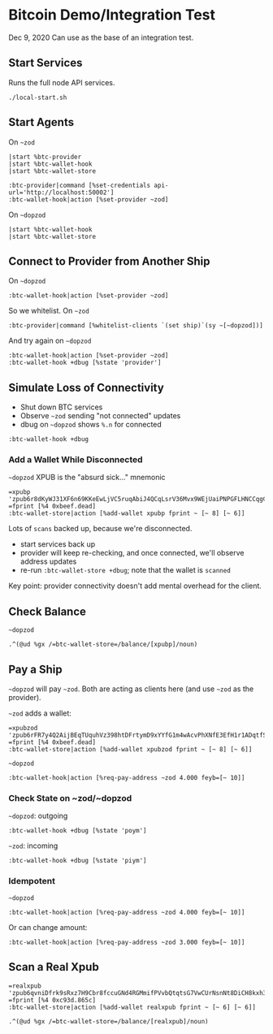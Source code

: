 # Bitcoin Demo/Integration Test
Dec 9, 2020
Can use as the base of an integration test.

## Start Services
Runs the full node API services.
```
./local-start.sh
```

## Start Agents
On `~zod`
```
|start %btc-provider
|start %btc-wallet-hook
|start %btc-wallet-store

:btc-provider|command [%set-credentials api-url='http://localhost:50002']
:btc-wallet-hook|action [%set-provider ~zod]
```

On `~dopzod`
```
|start %btc-wallet-hook
|start %btc-wallet-store
```

## Connect to Provider from Another Ship
On `~dopzod`
```
:btc-wallet-hook|action [%set-provider ~zod]
```

So we whitelist.
On `~zod`
```
:btc-provider|command [%whitelist-clients `(set ship)`(sy ~[~dopzod])]
```

And try again on `~dopzod`
```
:btc-wallet-hook|action [%set-provider ~zod]
:btc-wallet-hook +dbug [%state 'provider']
```

## Simulate Loss of Connectivity
* Shut down BTC services
* Observe `~zod` sending "not connected" updates
* dbug on `~dopzod` shows `%.n` for connected
```
:btc-wallet-hook +dbug
```

### Add a Wallet While Disconnected
`~dopzod`
XPUB is the "absurd sick..." mnemonic
```
=xpubp 'zpub6r8dKyWJ31XF6n69KKeEwLjVC5ruqAbiJ4QCqLsrV36Mvx9WEjUaiPNPGFLHNCCqgCdy6iZC8ZgHsm6a1AUTVBMVbKGemNcWFcwBGSjJKbD'
=fprint [%4 0xbeef.dead]
:btc-wallet-store|action [%add-wallet xpubp fprint ~ [~ 8] [~ 6]]
```
Lots of `scans` backed up, because we're disconnected.

* start services back up
* provider will keep re-checking, and once connected, we'll observe address updates
* re-run `:btc-wallet-store +dbug`; note that the wallet is `scanned`

Key point: provider connectivity doesn't add mental overhead for the client.

## Check Balance
`~dopzod`
```
.^(@ud %gx /=btc-wallet-store=/balance/[xpubp]/noun)
```

## Pay a Ship
`~dopzod` will pay `~zod`. Both are acting as clients here (and use `~zod` as the provider).

`~zod` adds a wallet:
```
=xpubzod 'zpub6rFR7y4Q2AijBEqTUquhVz398htDFrtymD9xYYfG1m4wAcvPhXNfE3EfH1r1ADqtfSdVCToUG868RvUUkgDKf31mGDtKsAYz2oz2AGutZYs'
=fprint [%4 0xbeef.dead]
:btc-wallet-store|action [%add-wallet xpubzod fprint ~ [~ 8] [~ 6]]
```

`~dopzod`
```
:btc-wallet-hook|action [%req-pay-address ~zod 4.000 feyb=[~ 10]]
```

### Check State on ~zod/~dopzod
`~dopzod`: outgoing
```
:btc-wallet-hook +dbug [%state 'poym']
```

`~zod`: incoming
```
:btc-wallet-hook +dbug [%state 'piym']
```

### Idempotent
`~dopzod`
```
:btc-wallet-hook|action [%req-pay-address ~zod 4.000 feyb=[~ 10]]
```
Or can change amount:
```
:btc-wallet-hook|action [%req-pay-address ~zod 3.000 feyb=[~ 10]]
```


## Scan a Real Xpub
```
=realxpub 'zpub6qvniDfrk9sRxz7H9Cbr8fccuGNd4RGMmifPVvbQtqtsG7VwCUrNsnNt8DiCH8kxh3vsDuJkfNqZQspVq2xEbE64fgXT5hVJiD8WkRhvuJc'
=fprint [%4 0xc93d.865c]
:btc-wallet-store|action [%add-wallet realxpub fprint ~ [~ 6] [~ 6]]

.^(@ud %gx /=btc-wallet-store=/balance/[realxpub]/noun)
```
